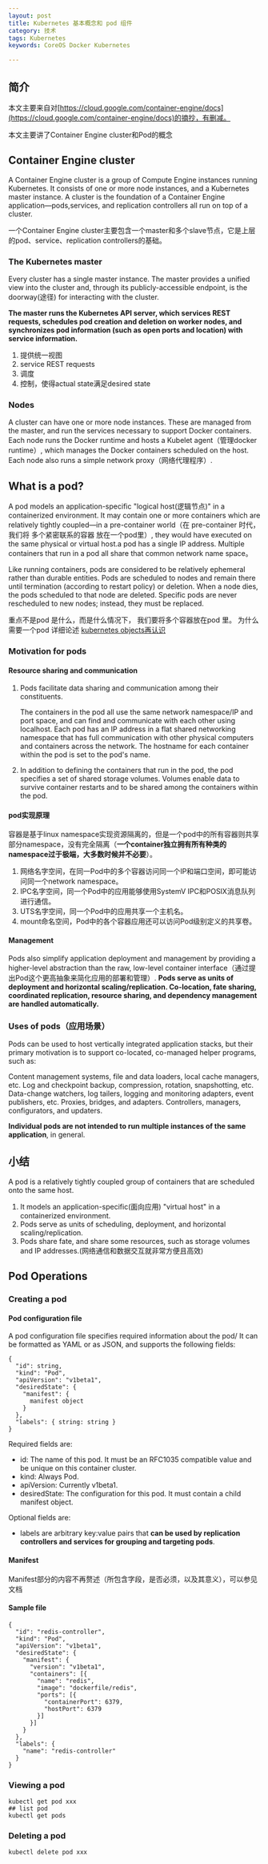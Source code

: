 ```yaml
---
layout: post
title: Kubernetes 基本概念和 pod 组件
category: 技术
tags: Kubernetes
keywords: CoreOS Docker Kubernetes

---
```



## 简介

本文主要来自对[https://cloud.google.com/container-engine/docs](https://cloud.google.com/container-engine/docs)的摘抄，有删减。

本文主要讲了Container Engine cluster和Pod的概念

##  Container Engine cluster

A Container Engine cluster is a group of Compute Engine instances running Kubernetes. It consists of one or more node instances, and a Kubernetes master instance. A cluster is the foundation of a Container Engine application—pods,services, and replication controllers all run on top of a cluster.

一个Container Engine cluster主要包含一个master和多个slave节点，它是上层的pod、service、replication controllers的基础。

### The Kubernetes master

Every cluster has a single master instance. The master provides a unified view into the cluster and, through its publicly-accessible endpoint, is the doorway(途径) for interacting with the cluster.

**The master runs the Kubernetes API server, which services REST requests, schedules pod creation and deletion on worker nodes, and synchronizes pod information (such as open ports and location) with service information.**

1. 提供统一视图
2. service REST requests
3. 调度
4. 控制，使得actual state满足desired state 

### Nodes

A cluster can have one or more node instances. These are managed from the master, and run the services necessary to support Docker containers. Each node runs the Docker runtime and hosts a Kubelet agent（管理docker runtime）, which manages the Docker containers scheduled on the host. Each node also runs a simple network proxy（网络代理程序）.

## What is a pod?

A pod models an application-specific "logical host(逻辑节点)" in a containerized environment. It may contain one or more containers which are relatively tightly coupled—in a pre-container world（在 pre-container 时代， 我们将 多个紧密联系的容器 放在一个pod里）, they would have executed on the same physical or virtual host.a pod has a single IP address.  Multiple containers that run in a pod all share that common network name space。

Like running containers, pods are considered to be relatively ephemeral rather than durable entities. Pods are scheduled to nodes and remain there until termination (according to restart policy) or deletion. When a node dies, the pods scheduled to that node are deleted. Specific pods are never rescheduled to new nodes; instead, they must be replaced.

重点不是pod 是什么，而是什么情况下， 我们要将多个容器放在pod 里。 为什么需要一个pod 详细论述 [kubernetes objects再认识](http://qiankunli.github.io/2018/11/04/kubernetes_objects.html)

### Motivation for pods

#### Resource sharing and communication

1. Pods facilitate data sharing and communication among their constituents.

    The containers in the pod all use the same network namespace/IP and port space, and can find and communicate with each other using localhost. Each pod has an IP address in a flat shared networking namespace that has full communication with other physical computers and containers across the network. The hostname for each container within the pod is set to the pod's name.

2. In addition to defining the containers that run in the pod, the pod specifies a set of shared storage volumes. Volumes enable data to survive container restarts and to be shared among the containers within the pod.

#### pod实现原理

容器是基于linux namespace实现资源隔离的，但是一个pod中的所有容器则共享部分namespace，没有完全隔离（**一个container独立拥有所有种类的namespace过于极端，大多数时候并不必要**）。

1. 网络名字空间，在同一Pod中的多个容器访问同一个IP和端口空间，即可能访问同一个network namespace。
2. IPC名字空间，同一个Pod中的应用能够使用SystemV IPC和POSIX消息队列进行通信。
3. UTS名字空间，同一个Pod中的应用共享一个主机名。
4. mount命名空间，Pod中的各个容器应用还可以访问Pod级别定义的共享卷。


#### Management

Pods also simplify application deployment and management by providing a higher-level abstraction than the raw, low-level container interface（通过提出Pod这个更高抽象来简化应用的部署和管理）. **Pods serve as units of deployment and horizontal scaling/replication. Co-location, fate sharing, coordinated replication, resource sharing, and dependency management are handled automatically.**

### Uses of pods（应用场景）

Pods can be used to host vertically integrated application stacks, but their primary motivation is to support co-located, co-managed helper programs, such as:

Content management systems, file and data loaders, local cache managers, etc.
Log and checkpoint backup, compression, rotation, snapshotting, etc.
Data-change watchers, log tailers, logging and monitoring adapters, event publishers, etc.
Proxies, bridges, and adapters.
Controllers, managers, configurators, and updaters.

**Individual pods are not intended to run multiple instances of the same application**, in general.

## 小结

A pod is a relatively tightly coupled group of containers that are scheduled onto the same host. 

1. It models an application-specific(面向应用) "virtual host" in a containerized environment. 
2. Pods serve as units of scheduling, deployment, and horizontal scaling/replication. 
3. Pods share fate, and share some resources, such as storage volumes and IP addresses.(网络通信和数据交互就非常方便且高效)

## Pod Operations

### Creating a pod

#### Pod configuration file

A pod configuration file specifies required information about the pod/ It can be formatted as YAML or as JSON, and supports the following fields:

    {
      "id": string,
      "kind": "Pod",
      "apiVersion": "v1beta1",
      "desiredState": {
        "manifest": {
          manifest object
        }
      },
      "labels": { string: string }
    }
    
Required fields are:

- id: The name of this pod. It must be an RFC1035 compatible value and be unique on this container cluster.
- kind: Always Pod.
- apiVersion: Currently v1beta1.
- desiredState: The configuration for this pod. It must contain a child manifest object.

Optional fields are:

- labels are arbitrary key:value pairs that **can be used by replication controllers and services for grouping and targeting pods**.

#### Manifest

Manifest部分的内容不再赘述（所包含字段，是否必须，以及其意义），可以参见文档

#### Sample file

    {
      "id": "redis-controller",
      "kind": "Pod",
      "apiVersion": "v1beta1",
      "desiredState": {
        "manifest": {
          "version": "v1beta1",
          "containers": [{
            "name": "redis",
            "image": "dockerfile/redis",
            "ports": [{
              "containerPort": 6379,
              "hostPort": 6379
            }]
          }]
        }
      },
      "labels": {
        "name": "redis-controller"
      }
    }

### Viewing a pod

    kubectl get pod xxx
    ## list pod
    kubectl get pods

### Deleting a pod

    kubectl delete pod xxx
